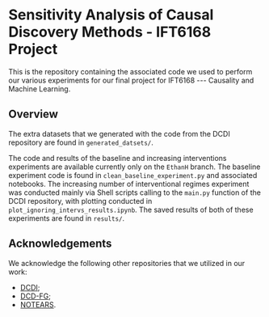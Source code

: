 # Sensitivity Analysis of Causal Discovery Methods - IFT6168 Project

This is the repository containing the associated code we used to perform our various experiments for our final project for IFT6168 --- Causality and Machine Learning.

## Overview

The extra datasets that we generated with the code from the DCDI repository are found in `generated_datsets/`.

The code and results of the baseline and increasing interventions experiments are available currently only on the `EthanH` branch.
The baseline experiment code is found in `clean_baseline_experiment.py` and associated notebooks.
The increasing number of interventional regimes experiment was conducted mainly via Shell scripts calling to the `main.py` function of the DCDI repository, with plotting conducted in `plot_ignoring_intervs_results.ipynb`.
The saved results of both of these experiments are found in `results/`.

## Acknowledgements
We acknowledge the following other repositories that we utilized in our work:
* [DCDI](https://github.com/slachapelle/dcdi);
* [DCD-FG](https://github.com/Genentech/dcdfg);
* [NOTEARS](https://github.com/xunzheng/notears).
